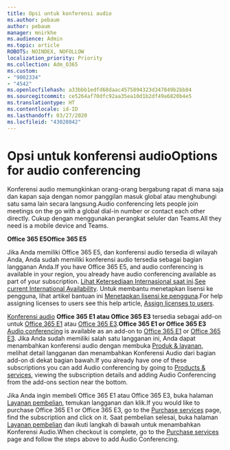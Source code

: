 ```yaml
---
title: Opsi untuk konferensi audio
ms.author: pebaum
author: pebaum
manager: mnirkhe
ms.audience: Admin
ms.topic: article
ROBOTS: NOINDEX, NOFOLLOW
localization_priority: Priority
ms.collection: Adm_O365
ms.custom:
- "9002334"
- "4542"
ms.openlocfilehash: a33bbb1edfd68daac4575894323d347849b2bb84
ms.sourcegitcommit: ce5264af70dfc92aa35ea10d1b2df49a6820b4e5
ms.translationtype: HT
ms.contentlocale: id-ID
ms.lasthandoff: 03/27/2020
ms.locfileid: "43028042"
---
```

# <a name="options-for-audio-conferencing"></a><span data-ttu-id="d4479-102">Opsi untuk konferensi audio</span><span class="sxs-lookup"><span data-stu-id="d4479-102">Options for audio conferencing</span></span>

<span data-ttu-id="d4479-103">Konferensi audio memungkinkan orang-orang bergabung rapat di mana saja dan kapan saja dengan nomor panggilan masuk global atau menghubungi satu sama lain secara langsung.</span><span class="sxs-lookup"><span data-stu-id="d4479-103">Audio conferencing lets people join meetings on the go with a global dial-in number or contact each other directly.</span></span>  <span data-ttu-id="d4479-104">Cukup dengan menggunakan perangkat seluler dan Teams.</span><span class="sxs-lookup"><span data-stu-id="d4479-104">All they need is a mobile device and Teams.</span></span>

<span data-ttu-id="d4479-105">**Office 365 E5**</span><span class="sxs-lookup"><span data-stu-id="d4479-105">**Office 365 E5**</span></span>

<span data-ttu-id="d4479-106">Jika Anda memiliki Office 365 E5, dan konferensi audio tersedia di wilayah Anda, Anda sudah memiliki konferensi audio tersedia sebagai bagian langganan Anda.</span><span class="sxs-lookup"><span data-stu-id="d4479-106">If you have Office 365 E5, and audio conferencing is available in your region, you already have audio conferencing available as part of your subscription.</span></span>   <span data-ttu-id="d4479-107">[Lihat Ketersediaan Internasional saat ini](https://go.microsoft.com/fwlink/p/?LinkID=839556).</span><span class="sxs-lookup"><span data-stu-id="d4479-107">[See current International Availability](https://go.microsoft.com/fwlink/p/?LinkID=839556).</span></span>  <span data-ttu-id="d4479-108">Untuk membantu menetapkan lisensi ke pengguna, lihat artikel bantuan ini [Menetapkan lisensi ke pengguna](https://docs.microsoft.com/microsoft-365/admin/manage/assign-licenses-to-users).</span><span class="sxs-lookup"><span data-stu-id="d4479-108">For help assigning licenses to users see this help article, [Assign licenses to users](https://docs.microsoft.com/microsoft-365/admin/manage/assign-licenses-to-users).</span></span>

<span data-ttu-id="d4479-109">[Konferensi audio](https://products.office.com/microsoft-teams/online-meeting-solutions#customerstoryregion2) **Office 365 E1 atau Office 365 E3**
 tersedia sebagai add-on untuk [Office 365 E1](https://www.microsoft.com/microsoft-365/business/office-365-enterprise-e1-business-software) atau [Office 365 E3](https://www.microsoft.com/microsoft-365/business/office-365-enterprise-e3-business-software).</span><span class="sxs-lookup"><span data-stu-id="d4479-109">**Office 365 E1 or Office 365 E3**
[Audio conferencing](https://products.office.com/microsoft-teams/online-meeting-solutions#customerstoryregion2) is available as an add-on to [Office 365 E1](https://www.microsoft.com/microsoft-365/business/office-365-enterprise-e1-business-software) or [Office 365 E3](https://www.microsoft.com/microsoft-365/business/office-365-enterprise-e3-business-software).</span></span>  <span data-ttu-id="d4479-110">Jika Anda sudah memiliki salah satu langganan ini, Anda dapat menambahkan konferensi audio dengan membuka [Produk & layanan](https://go.microsoft.com/fwlink/p/?linkid=842054), melihat detail langganan dan menambahkan Konferensi Audio dari bagian add-on di dekat bagian bawah.</span><span class="sxs-lookup"><span data-stu-id="d4479-110">If you already have one of these subscriptions you can add Audio conferencing by going to [Products & services](https://go.microsoft.com/fwlink/p/?linkid=842054), viewing the subscription details and adding Audio Conferencing from the add-ons section near the bottom.</span></span>

<span data-ttu-id="d4479-111">Jika Anda ingin membeli Office 365 E1 atau Office 365 E3, buka halaman [Layanan pembelian](https://go.microsoft.com/fwlink/p/?linkid=868433), temukan langganan dan klik.</span><span class="sxs-lookup"><span data-stu-id="d4479-111">If you would like to purchase Office 365 E1 or Office 365 E3, go to the [Purchase services](https://go.microsoft.com/fwlink/p/?linkid=868433) page, find the subscription and click on it.</span></span>  <span data-ttu-id="d4479-112">Saat pembelian selesai, buka halaman [Layanan pembelian](https://go.microsoft.com/fwlink/p/?linkid=868433) dan ikuti langkah di bawah untuk menambahkan Konferensi Audio.</span><span class="sxs-lookup"><span data-stu-id="d4479-112">When checkout is complete, go to the [Purchase services](https://go.microsoft.com/fwlink/p/?linkid=868433) page and follow the steps above to add Audio Conferencing.</span></span>
